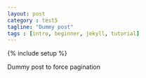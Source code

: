```yaml
---
layout: post
category : test5
tagline: "Dummy post"
tags : [intro, beginner, jekyll, tutorial]
---
```

{% include setup %}

Dummy post to force pagination


